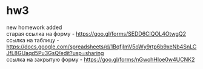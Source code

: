 # hw3
new homework added  
старая ссылка на форму - https://goo.gl/forms/SEDD6CIQOL4OtwgQ2
ссылка на таблицу - https://docs.google.com/spreadsheets/d/1BqfjImV5oWy9rtp6b9xeNb4SnLCJfL8GUaqd5Pu3GsQ/edit?usp=sharing  
ссылка на закрытую форму - https://goo.gl/forms/nGwohHloe0w4UCNK2
